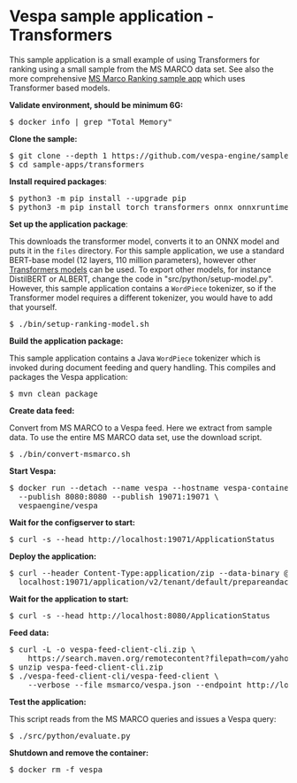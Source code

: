 <!-- Copyright Yahoo. Licensed under the terms of the Apache 2.0 license. See LICENSE in the project root. -->

# Vespa sample application - Transformers

This sample application is a small example of using Transformers for ranking
using a small sample from the MS MARCO data set. 
See also the more comprehensive [MS Marco Ranking sample app](../msmarco-ranking/)
which uses Transformer based models.


**Validate environment, should be minimum 6G:**
<pre>
$ docker info | grep "Total Memory"
</pre>


**Clone the sample:**

<pre data-test="exec">
$ git clone --depth 1 https://github.com/vespa-engine/sample-apps.git
$ cd sample-apps/transformers
</pre>


**Install required packages**:

<pre data-test="exec">
$ python3 -m pip install --upgrade pip
$ python3 -m pip install torch transformers onnx onnxruntime
</pre>


**Set up the application package**:

This downloads the transformer model, converts it to an ONNX model and puts it
in the `files` directory. For this sample application, we use a standard
BERT-base model (12 layers, 110 million parameters), however other
[Transformers models](https://huggingface.co/transformers/index.html) can be
used. To export other models, for instance DistilBERT or ALBERT, change the
code in "src/python/setup-model.py". However, this sample application
contains a `WordPiece` tokenizer, so if the Transformer model requires a
different tokenizer, you would have to add that yourself.

<pre data-test="exec">
$ ./bin/setup-ranking-model.sh
</pre>


**Build the application package:**

This sample application contains a Java `WordPiece` tokenizer which is
invoked during document feeding and query handling.
This compiles and  packages the Vespa application:

<pre data-test="exec">
$ mvn clean package
</pre>


**Create data feed:**

Convert from MS MARCO to a Vespa feed. Here we extract from sample data.
To use the entire MS MARCO data set, use the download script.

<pre data-test="exec">
$ ./bin/convert-msmarco.sh
</pre>


**Start Vespa:**

<pre data-test="exec">
$ docker run --detach --name vespa --hostname vespa-container \
  --publish 8080:8080 --publish 19071:19071 \
  vespaengine/vespa
</pre>


**Wait for the configserver to start:**

<pre data-test="exec" data-test-wait-for="200 OK">
$ curl -s --head http://localhost:19071/ApplicationStatus
</pre>


**Deploy the application:**

<pre data-test="exec" data-test-assert-contains="prepared and activated.">
$ curl --header Content-Type:application/zip --data-binary @target/application.zip \
  localhost:19071/application/v2/tenant/default/prepareandactivate
</pre>


**Wait for the application to start:**

<pre data-test="exec" data-test-wait-for="200 OK">
$ curl -s --head http://localhost:8080/ApplicationStatus
</pre>


**Feed data:**

<pre data-test="exec">
$ curl -L -o vespa-feed-client-cli.zip \
    https://search.maven.org/remotecontent?filepath=com/yahoo/vespa/vespa-feed-client-cli/7.527.20/vespa-feed-client-cli-7.527.20-zip.zip
$ unzip vespa-feed-client-cli.zip
$ ./vespa-feed-client-cli/vespa-feed-client \
    --verbose --file msmarco/vespa.json --endpoint http://localhost:8080
</pre>


**Test the application:**

This script reads from the MS MARCO queries and issues a Vespa query:

<pre data-test="exec" data-test-assert-contains="children">
$ ./src/python/evaluate.py
</pre>


**Shutdown and remove the container:**

<pre data-test="after">
$ docker rm -f vespa
</pre>
